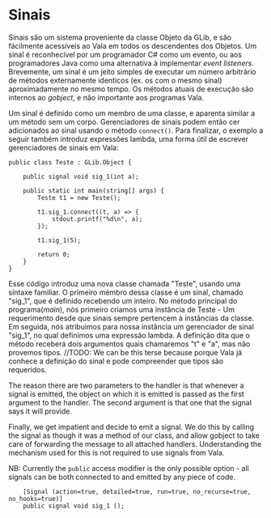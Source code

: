 # Sinais
Sinais são um sistema proveniente da classe Objeto da GLib, e são fácilmente acessíveis ao Vala em todos os descendentes dos Objetos. Um sinal é reconhecível por um programador C\# como um evento, ou aos programadores Java como uma alternativa à implementar _event listeners_. Brevemente, um sinal é um jeito simples de executar um número arbitrário de métodos externamente identicos (ex. os com o mesmo sinal) aproximadamente no mesmo tempo. Os métodos atuais de execução são internos ao _gobject_, e não importante aos programas Vala.

Um sinal é definido como um membro de uma classe, e aparenta similar a um método sem um corpo. Gerenciadores de sinais podem então cer adicionados ao sinal usando o método `connect()`. Para finalizar, o exemplo a seguir também introduz expressões lambda, uma forma útil de escrever gerenciadores de sinais em Vala:

```vala
public class Teste : GLib.Object {

    public signal void sig_1(int a);

    public static int main(string[] args) {
        Teste t1 = new Teste();

        t1.sig_1.connect((t, a) => {
            stdout.printf("%d\n", a);
        });

        t1.sig_1(5);

        return 0;
    }
}
```

Esse código introduz uma nova classe chamada "Teste", usando uma síntaxe familiar. O primeiro mémbro dessa classe é um sinal, chamado "sig\_1", que é definido recebendo um inteiro. No método principal do programa(_main_), nós primeiro criamos uma instância de Teste - Um requerimento desde que sinais sempre pertencem à instâncias da classe. Em seguida, nós atribuimos para nossa instância um gerenciador de sinal "sig\_1", no qual definimos uma expressão lambda. A definição dita que o método receberá dois argumentos quais chamaremos "t" e "a", mas não provemos tipos. //TODO: We can be this terse because porque Vala já conhece a definição do sinal e pode compreender que tipos são requeridos.

The reason there are two parameters to the handler is that whenever a signal is emitted, the object on which it is emitted is passed as the first argument to the handler. The second argument is that one that the signal says it will provide.

Finally, we get impatient and decide to emit a signal. We do this by calling the signal as though it was a method of our class, and allow gobject to take care of forwarding the message to all attached handlers. Understanding the mechanism used for this is not required to use signals from Vala.

NB: Currently the `public` access modifier is the only possible option - all signals can be both connected to and emitted by any piece of code.

```vala
    [Signal (action=true, detailed=true, run=true, no_recurse=true, no_hooks=true)]
    public signal void sig_1 ();
```
